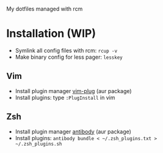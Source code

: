 My dotfiles managed with rcm

# Installation (WIP)
* Symlink all config files with rcm: `rcup -v`
* Make binary config for less pager: `lesskey`
## Vim
* Install plugin manager [vim-plug](https://aur.archlinux.org/packages/vim-plug/) (aur package)
* Install plugins: type `:PlugInstall` in vim
## Zsh
* Install plugin manager [antibody](https://aur.archlinux.org/packages/antibody) (aur package) 
* Install plugins: `antibody bundle < ~/.zsh_plugins.txt > ~/.zsh_plugins.sh`
